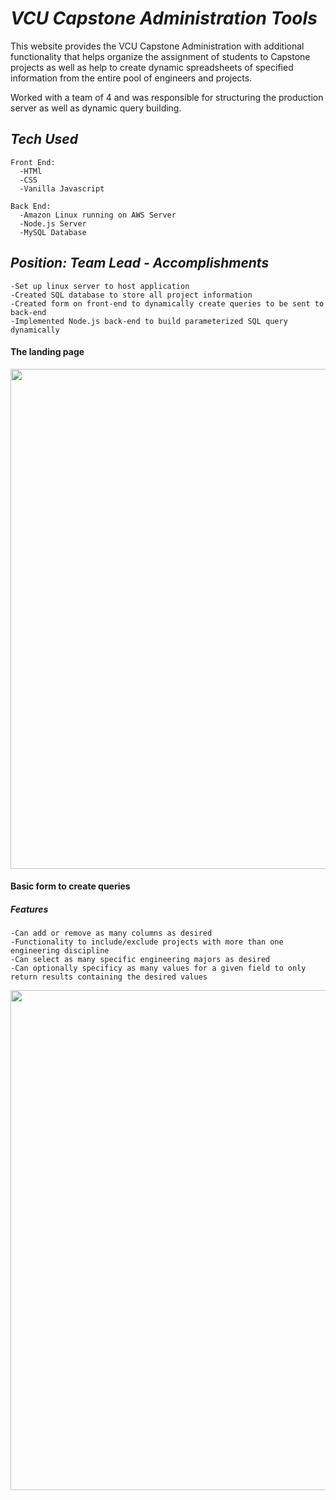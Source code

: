 # *VCU Capstone Administration Tools*
This website provides the VCU Capstone Administration with additional functionality that helps
organize the assignment of students to Capstone projects as well as help to create dynamic spreadsheets
of specified information from the entire pool of engineers and projects. 

Worked with a team of 4 and was responsible for structuring the production server as well as dynamic query building.

## *Tech Used*
    Front End:
      -HTMl
      -CSS
      -Vanilla Javascript
    
    Back End:
      -Amazon Linux running on AWS Server
      -Node.js Server
      -MySQL Database

## *Position: Team Lead - Accomplishments*
    -Set up linux server to host application
    -Created SQL database to store all project information
    -Created form on front-end to dynamically create queries to be sent to back-end
    -Implemented Node.js back-end to build parameterized SQL query dynamically

#### The landing page
<kbd>
<img src="https://github.com/hilldrupbf/Administrator-Tools/blob/master/img/landing_page.jpg" width="800">
</kbd>

#### Basic form to create queries
##### Features
    -Can add or remove as many columns as desired
    -Functionality to include/exclude projects with more than one engineering discipline
    -Can select as many specific engineering majors as desired
    -Can optionally specificy as many values for a given field to only return results containing the desired values

<kbd>
<img src="https://github.com/hilldrupbf/Administrator-Tools/blob/master/img/report_writer.png" width="800">
</kbd>

